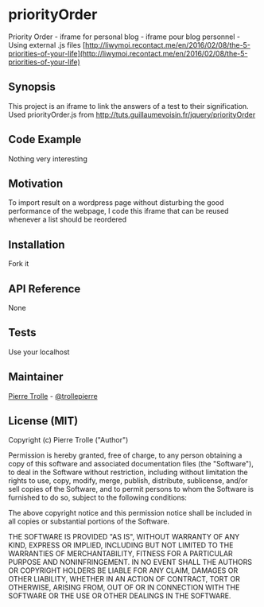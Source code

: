 # priorityOrder
Priority Order - iframe for personal blog - iframe pour blog personnel - Using external .js files
[http://liwymoi.recontact.me/en/2016/02/08/the-5-priorities-of-your-life](http://liwymoi.recontact.me/en/2016/02/08/the-5-priorities-of-your-life)

## Synopsis

This project is an iframe to link the answers of a test to their signification. Used priorityOrder.js from http://tuts.guillaumevoisin.fr/jquery/priorityOrder

## Code Example

Nothing very interesting


## Motivation

To import result on a wordpress page without disturbing the good performance of the webpage, I code this iframe that can be reused whenever a list should be reordered

## Installation

Fork it

## API Reference

None

## Tests

Use your localhost

## Maintainer

[Pierre Trolle](https://github.com/trollepierre) - [@trollepierre](https://twitter.com/PierreTrolle)

## License (MIT)

Copyright (c) Pierre Trolle ("Author")

Permission is hereby granted, free of charge, to any person obtaining a copy of this software and associated documentation files (the "Software"), to deal in the Software without restriction, including without limitation the rights to use, copy, modify, merge, publish, distribute, sublicense, and/or sell copies of the Software, and to permit persons to whom the Software is furnished to do so, subject to the following conditions:

The above copyright notice and this permission notice shall be included in all copies or substantial portions of the Software.

THE SOFTWARE IS PROVIDED "AS IS", WITHOUT WARRANTY OF ANY KIND, EXPRESS OR IMPLIED, INCLUDING BUT NOT LIMITED TO THE WARRANTIES OF MERCHANTABILITY, FITNESS FOR A PARTICULAR PURPOSE AND NONINFRINGEMENT. IN NO EVENT SHALL THE AUTHORS OR COPYRIGHT HOLDERS BE LIABLE FOR ANY CLAIM, DAMAGES OR OTHER LIABILITY, WHETHER IN AN ACTION OF CONTRACT, TORT OR OTHERWISE, ARISING FROM, OUT OF OR IN CONNECTION WITH THE SOFTWARE OR THE USE OR OTHER DEALINGS IN THE SOFTWARE.

